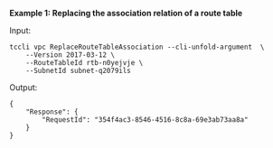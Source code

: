 **Example 1: Replacing the association relation of a route table**



Input: 

```
tccli vpc ReplaceRouteTableAssociation --cli-unfold-argument  \
    --Version 2017-03-12 \
    --RouteTableId rtb-n0yejvje \
    --SubnetId subnet-q2079ils
```

Output: 
```
{
    "Response": {
        "RequestId": "354f4ac3-8546-4516-8c8a-69e3ab73aa8a"
    }
}
```

